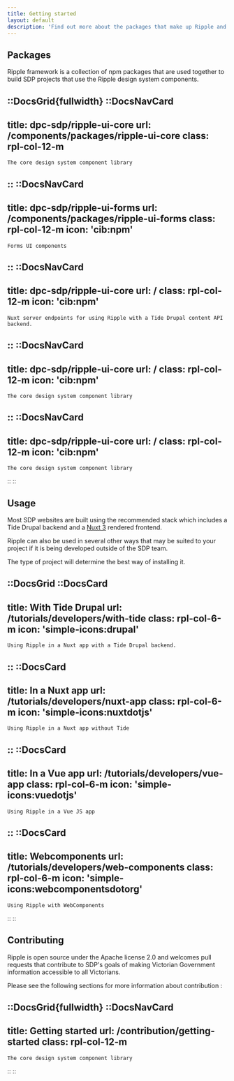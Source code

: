 ```yaml
---
title: Getting started
layout: default
description: 'Find out more about the packages that make up Ripple and how to get started using and contributing to Ripple'
---
```



## Packages

Ripple framework is a collection of npm packages that are used together to build SDP projects that use the Ripple design system components. 



::DocsGrid{fullwidth}
  ::DocsNavCard
  ---
  title: dpc-sdp/ripple-ui-core
  url: /components/packages/ripple-ui-core
  class: rpl-col-12-m 
  ---
    The core design system component library
  ::
  ::DocsNavCard
  ---
  title: dpc-sdp/ripple-ui-forms
  url: /components/packages/ripple-ui-forms
  class: rpl-col-12-m 
  icon: 'cib:npm'
  ---
    Forms UI components
  ::
  ::DocsNavCard
  ---
  title: dpc-sdp/ripple-ui-core
  url: /
  class: rpl-col-12-m 
  icon: 'cib:npm'
  ---
    Nuxt server endpoints for using Ripple with a Tide Drupal content API backend.
  ::
  ::DocsNavCard
  ---
  title: dpc-sdp/ripple-ui-core
  url: /
  class: rpl-col-12-m 
  icon: 'cib:npm'
  ---
    The core design system component library
  ::
  ::DocsNavCard
  ---
  title: dpc-sdp/ripple-ui-core
  url: /
  class: rpl-col-12-m 
  icon: 'cib:npm'
  ---
    The core design system component library
  ::
::


## Usage

Most SDP websites are built using the recommended stack which includes a Tide Drupal backend and a [Nuxt 3](https://v3.nuxtjs.org/) rendered frontend.

Ripple can also be used in several other ways that may be suited to your project if it is being developed outside of the SDP team.

The type of project will determine the best way of installing it.


::DocsGrid
  ::DocsCard
  ---
  title: With Tide Drupal
  url: /tutorials/developers/with-tide
  class: rpl-col-6-m 
  icon: 'simple-icons:drupal'
  ---
    Using Ripple in a Nuxt app with a Tide Drupal backend.
  ::
  ::DocsCard
  ---
  title: In a Nuxt app
  url: /tutorials/developers/nuxt-app
  class: rpl-col-6-m 
  icon: 'simple-icons:nuxtdotjs'
  ---
    Using Ripple in a Nuxt app without Tide
  ::
  ::DocsCard
  ---
  title: In a Vue app
  url: /tutorials/developers/vue-app
  class: rpl-col-6-m 
  icon: 'simple-icons:vuedotjs'
  ---
    Using Ripple in a Vue JS app
  ::
  ::DocsCard
  ---
  title: Webcomponents
  url: /tutorials/developers/web-components
  class: rpl-col-6-m 
  icon: 'simple-icons:webcomponentsdotorg'
  ---
    Using Ripple with WebComponents
  ::
::

## Contributing

Ripple is open source under the Apache license 2.0 and welcomes pull requests that contribute to SDP's goals of making Victorian Government information accessible to all Victorians.

Please see the following sections for more information about contribution :


::DocsGrid{fullwidth}
  ::DocsNavCard
  ---
  title: Getting started
  url: /contribution/getting-started
  class: rpl-col-12-m 
  ---
    The core design system component library
  ::
::
